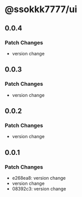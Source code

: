 # @ssokkk7777/ui

## 0.0.4

### Patch Changes

- version change

## 0.0.3

### Patch Changes

- version change

## 0.0.2

### Patch Changes

- version change

## 0.0.1

### Patch Changes

- e268ea8: version change
- version change
- 08392c3: version change

